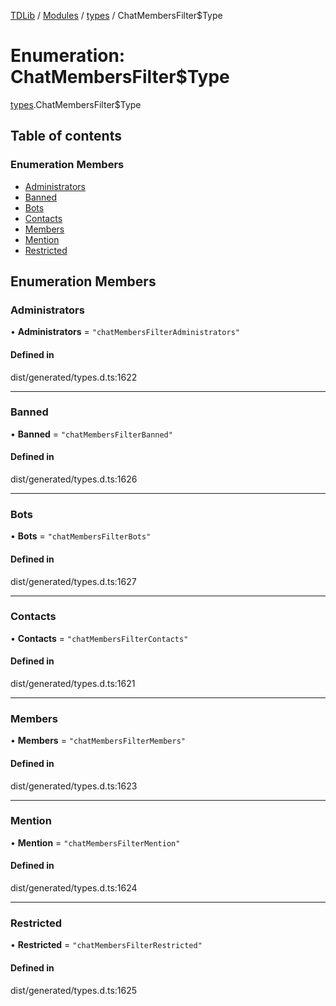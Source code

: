 [TDLib](../README.md) / [Modules](../modules.md) / [types](../modules/types.md) / ChatMembersFilter$Type

# Enumeration: ChatMembersFilter$Type

[types](../modules/types.md).ChatMembersFilter$Type

## Table of contents

### Enumeration Members

- [Administrators](types.ChatMembersFilter_Type.md#administrators)
- [Banned](types.ChatMembersFilter_Type.md#banned)
- [Bots](types.ChatMembersFilter_Type.md#bots)
- [Contacts](types.ChatMembersFilter_Type.md#contacts)
- [Members](types.ChatMembersFilter_Type.md#members)
- [Mention](types.ChatMembersFilter_Type.md#mention)
- [Restricted](types.ChatMembersFilter_Type.md#restricted)

## Enumeration Members

### Administrators

• **Administrators** = ``"chatMembersFilterAdministrators"``

#### Defined in

dist/generated/types.d.ts:1622

___

### Banned

• **Banned** = ``"chatMembersFilterBanned"``

#### Defined in

dist/generated/types.d.ts:1626

___

### Bots

• **Bots** = ``"chatMembersFilterBots"``

#### Defined in

dist/generated/types.d.ts:1627

___

### Contacts

• **Contacts** = ``"chatMembersFilterContacts"``

#### Defined in

dist/generated/types.d.ts:1621

___

### Members

• **Members** = ``"chatMembersFilterMembers"``

#### Defined in

dist/generated/types.d.ts:1623

___

### Mention

• **Mention** = ``"chatMembersFilterMention"``

#### Defined in

dist/generated/types.d.ts:1624

___

### Restricted

• **Restricted** = ``"chatMembersFilterRestricted"``

#### Defined in

dist/generated/types.d.ts:1625
